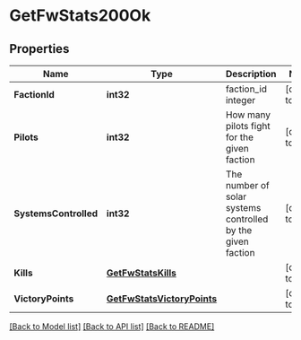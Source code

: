# GetFwStats200Ok

## Properties
Name | Type | Description | Notes
------------ | ------------- | ------------- | -------------
**FactionId** | **int32** | faction_id integer | [default to null]
**Pilots** | **int32** | How many pilots fight for the given faction | [default to null]
**SystemsControlled** | **int32** | The number of solar systems controlled by the given faction | [default to null]
**Kills** | [**GetFwStatsKills**](get_fw_stats_kills.md) |  | [default to null]
**VictoryPoints** | [**GetFwStatsVictoryPoints**](get_fw_stats_victory_points.md) |  | [default to null]

[[Back to Model list]](../README.md#documentation-for-models) [[Back to API list]](../README.md#documentation-for-api-endpoints) [[Back to README]](../README.md)


